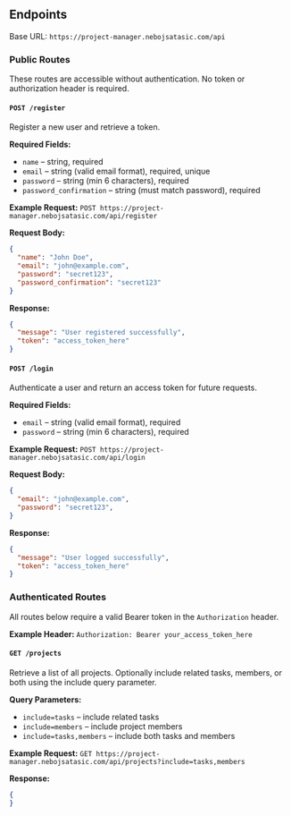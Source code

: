 ## Endpoints

Base URL: `https://project-manager.nebojsatasic.com/api`

### Public Routes

These routes are accessible without authentication. No token or authorization header is required.

#### `POST /register`

Register a new user and retrieve a token.

**Required Fields:**
- `name` – string, required
- `email` – string (valid email format), required, unique
- `password` – string (min 6 characters), required
- `password_confirmation` – string (must match password), required

**Example Request:** `POST https://project-manager.nebojsatasic.com/api/register`

**Request Body:**
```json
{
  "name": "John Doe",
  "email": "john@example.com",
  "password": "secret123",
  "password_confirmation": "secret123"
}
```

**Response:**
```json
{
  "message": "User registered successfully",
  "token": "access_token_here"
}
```

#### `POST /login`

Authenticate a user and return an access token for future requests.

**Required Fields:**
- `email` – string (valid email format), required
- `password` – string (min 6 characters), required

**Example Request:** `POST https://project-manager.nebojsatasic.com/api/login`

**Request Body:**
```json
{
  "email": "john@example.com",
  "password": "secret123",
}
```

**Response:**
```json
{
  "message": "User logged successfully",
  "token": "access_token_here"
}
```

### Authenticated Routes

All routes below require a valid Bearer token in the `Authorization` header.

**Example Header:** `Authorization: Bearer your_access_token_here`

#### `GET /projects`

Retrieve a list of all projects. Optionally include related tasks, members, or both using the include query parameter.

**Query Parameters:**
- `include=tasks` – include related tasks
- `include=members` – include project members
- `include=tasks,members` – include both tasks and members

**Example Request:** `GET https://project-manager.nebojsatasic.com/api/projects?include=tasks,members`

**Response:**
```json
{
}
```
